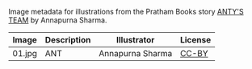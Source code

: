 Image metadata for illustrations from the Pratham Books story [ANTY'S TEAM](https://storyweaver.org.in/stories/4666-anty-s-team) by Annapurna Sharma.

Image | Description | Illustrator | License
----- | ----------- | ----------- | -------
01.jpg | ANT | Annapurna Sharma | [CC-BY](https://creativecommons.org/licenses/by/4.0/)